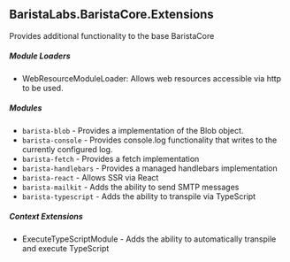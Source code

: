 ﻿BaristaLabs.BaristaCore.Extensions
--------

Provides additional functionality to the base BaristaCore

##### Module Loaders

 - WebResourceModuleLoader: Allows web resources accessible via http to be used.

##### Modules

 - ```barista-blob``` - Provides a implementation of the Blob object.
 - ```barista-console``` - Provides console.log functionality that writes to the currently configured log.
 - ```barista-fetch``` - Provides a fetch implementation
 - ```barista-handlebars``` - Provides a managed handlebars implementation
 - ```barista-react``` - Allows SSR via React
 - ```barista-mailkit``` - Adds the ability to send SMTP messages
 - ```barista-typescript``` - Adds the ability to transpile via TypeScript

##### Context Extensions

 - ExecuteTypeScriptModule - Adds the ability to automatically transpile and execute TypeScript